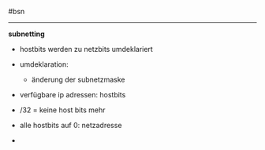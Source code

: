 #bsn 
___
**subnetting**
- hostbits werden zu netzbits umdeklariert
- umdeklaration:
	- änderung der subnetzmaske

- verfügbare ip adressen: hostbits

- /32 = keine host bits mehr

- alle hostbits auf 0: netzadresse
- 